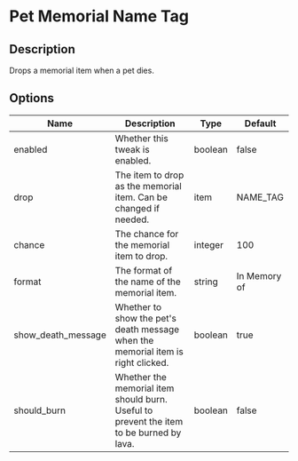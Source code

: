# Pet Memorial Name Tag

## Description

Drops a memorial item when a pet dies.

## Options

| Name               | Description                                                                             | Type    | Default                               |
|--------------------|-----------------------------------------------------------------------------------------|---------|---------------------------------------|
| enabled            | Whether this tweak is enabled.                                                          | boolean | false                                 |
| drop               | The item to drop as the memorial item. Can be changed if needed.                        | item    | NAME\_TAG                             |
| chance             | The chance for the memorial item to drop.                                               | integer | 100                                   |
| format             | The format of the name of the memorial item.                                            | string  | <red><bold>In Memory of <white><name> |
| show_death_message | Whether to show the pet's death message when the memorial item is right clicked.        | boolean | true                                  |
| should_burn        | Whether the memorial item should burn. Useful to prevent the item to be burned by lava. | boolean | false                                 |